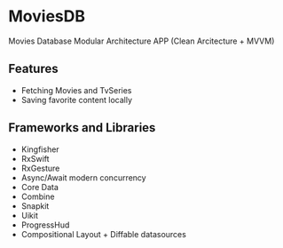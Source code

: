 # MoviesDB
Movies Database Modular Architecture APP (Clean Arcitecture + MVVM)

## Features
- Fetching Movies and TvSeries
- Saving favorite content locally

## Frameworks and Libraries 
- Kingfisher
- RxSwift
- RxGesture
- Async/Await modern concurrency
- Core Data
- Combine
- Snapkit
- Uikit
- ProgressHud
- Compositional Layout + Diffable datasources
